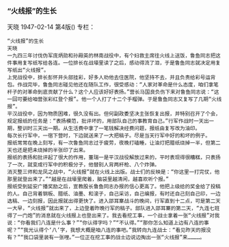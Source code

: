 ### “火线报”的生长
天晓
1947-02-14
第4版()
专栏：

    “火线报”的生长
    天晓
    一九四三年讨伐伪军庞炳勋和孙殿英的林南战役中，有个妇救主席往火线上送饭，鲁鱼同志把这件事用复写纸写给各连。一位排长在战壕里读了之后，感动得流了泪，于是鲁鱼同志就决定用复写纸出“火线报”。
    上党战役中，排长彭怀井头部挂彩，好多人劝他去住医院，他坚持不去，并且负责给彩号运背包。作战完毕，鲁鱼同志碰见他还在随队工作，很受感动：“人家对革命是什么态度，咱们拿笔杆子的对革命到底贡献了什么？这个人应该好好表扬。”营长马国良负伤下来对鲁鱼同志说：“这一回可要给咱营张彩红登个报”。他一个人打了十二个手榴弹。于是鲁鱼同志又复写了几期“火线报”。
    平汉战役中，因为物质困难，很久没有出。但何副政委坚决主张恢复出报，并特别召开了个会，规定报纸的任务是：“表扬模范，批评坏的，用部队自己的事教育自己。”行军作战时一天出一期，整训时三天出一期。从生活费中拿了一笔钱解决经费问题，报纸由复写改为油印。
    每次长行军中，一宿下营时，下边就送来了一大把稿子。尽是当天行军中好的和坏的例子。
    报纸常常在晚上刻写，有一次鲁鱼同志过于疲劳，夜晚打磕睡，让油灯把腊纸烧掉一半，但第二天也还是把未烧掉的半张印了出来。
    报纸的表扬和批评起了很大的作用，董瑞一是平汉战役解放过来的，平时表现得很糟糕，只表扬了一次，就变成行军中的积极分子，他替别人背两杆枪、八个炸弹。
    消灭整三师和龙凤之战中，“火线报”就在火线上出版。战士们的反映是：“你这里一打完仗，他那里就登出来了。”“越是在战壕里爬着，脑袋里越清闲，越喜欢听个报。”
    报纸受到延安广播奖励之后，宣教股长鲁鱼同志办报的信心更高了。他把上级给的奖金给了投稿的人。自己背着钢板、腊纸、油墨、和滚子，自己采访，自己编报，有时还自己刻自己印，一边选稿、一边刻报，因此报就出得更快了。进入邵耳寨战斗的晚间，行军直到十二点，可是第二天一大早，“火线报”就出来了，上边登着昨晚行军的稿子。部队进入邵耳寨的第二天，“九连七班得了一门炮”的消息就在火线报上也登出来了。我去看挖工事，一个战士拿着一张“火线报”对我说：“你看我们八连是什么事？”“你认得字吗？”“不认得。”“那你怎么知道上边有八连的事呢？”“我光认得个‘八’字，我想大概是咱八连的事吧。”我转向九连战士：“看见昨天的报没有？”“我口袋里装有一张哩。”一位正在挖工事的战士边说边掏出一张“火线报”来…………。
